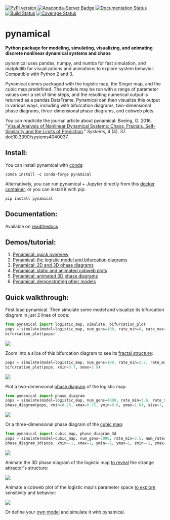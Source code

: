[![PyPI version](https://badge.fury.io/py/pynamical.svg)](https://badge.fury.io/py/pynamical)
[![Anaconda-Server Badge](https://anaconda.org/conda-forge/pynamical/badges/downloads.svg)](https://anaconda.org/conda-forge/pynamical)
[![Documentation Status](https://readthedocs.org/projects/pynamical/badge/?version=latest)](https://pynamical.readthedocs.io/)
[![Build Status](https://travis-ci.org/gboeing/pynamical.svg?branch=master)](https://travis-ci.org/gboeing/pynamical)
[![Coverage Status](https://coveralls.io/repos/github/gboeing/pynamical/badge.svg?branch=master)](https://coveralls.io/github/gboeing/pynamical?branch=master)

# pynamical

**Python package for modeling, simulating, visualizing, and animating discrete nonlinear dynamical systems and chaos**

pynamical uses pandas, numpy, and numba for fast simulation, and matplotlib for visualizations and animations to explore system behavior. Compatible with Python 2 and 3.

Pynamical comes packaged with the logistic map, the Singer map, and the cubic map predefined. The models may be run with a range of parameter values over a set of time steps, and the resulting numerical output is returned as a pandas DataFrame. Pynamical can then visualize this output in various ways, including with bifurcation diagrams, two-dimensional phase diagrams, three-dimensional phase diagrams, and cobweb plots.

You can read/cite the journal article about pynamical: Boeing, G. 2016. "[Visual Analysis of Nonlinear Dynamical Systems: Chaos, Fractals, Self-Similarity and the Limits of Prediction](https://geoffboeing.com/publications/nonlinear-chaos-fractals-prediction/)." *Systems*, 4 (4), 37. doi:10.3390/systems4040037.

## Install:

You can install pynamical with [conda](https://anaconda.org/conda-forge/pynamical):

```
conda install -c conda-forge pynamical
```

Alternatively, you can run pynamical + Jupyter directly from this
[docker container](https://hub.docker.com/r/gboeing/pynamical), 
or you can install it with pip:

```
pip install pynamical
```

## Documentation:

Available on [readthedocs](https://pynamical.readthedocs.io/).

## Demos/tutorial:
  1. [Pynamical: quick overview](examples/pynamical-quick-overview.ipynb)
  1. [Pynamical: the logistic model and bifurcation diagrams](examples/pynamical-demo-logistic-model.ipynb)
  1. [Pynamical: 2D and 3D phase diagrams](examples/pynamical-demo-phase-diagrams.ipynb)
  1. [Pynamical: static and animated cobweb plots](examples/pynamical-demo-cobweb-plots.ipynb)
  1. [Pynamical: animated 3D phase diagrams](examples/pynamical-demo-3d-animation.ipynb)
  1. [Pynamical: demonstrating other models](examples/pynamical-demo-other-models.ipynb)

## Quick walkthrough:

First load pynamical. Then simulate some model and visualize its bifurcation diagram in just 2 lines of code:

```python
from pynamical import logistic_map, simulate, bifurcation_plot
pops = simulate(model=logistic_map, num_gens=100, rate_min=0, rate_max=4, num_rates=1000, num_discard=100)
bifurcation_plot(pops)
```

![](examples/images/readme/logistic-map-bifurcation-1.png)

Zoom into a slice of this bifurcation diagram to see its [fractal structure](examples/pynamical-demo-logistic-model.ipynb):

```python
pops = simulate(model=logistic_map, num_gens=100, rate_min=3.7, rate_max=3.9, num_rates=1000, num_discard=100)
bifurcation_plot(pops, xmin=3.7, xmax=3.9)
```
![](examples/images/readme/logistic-map-bifurcation-3.png)

Plot a two-dimensional [phase diagram](examples/pynamical-demo-phase-diagrams.ipynb) of the logistic map:

```python
from pynamical import phase_diagram
pops = simulate(model=logistic_map, num_gens=4000, rate_min=3.6, rate_max=4.0, num_rates=50, num_discard=100)
phase_diagram(pops, xmin=0.25, xmax=0.75, ymin=0.8, ymax=1.01, size=7, color='viridis')
```

![](examples/images/readme/logisitic-map-2d-phase.png)

Or a three-dimensional phase diagram of the [cubic map](examples/pynamical-demo-other-models.ipynb):

```python
from pynamical import cubic_map, phase_diagram_3d
pops = simulate(model=cubic_map, num_gens=3000, rate_min=3.5, num_rates=30, num_discard=100)
phase_diagram_3d(pops, xmin=-1, xmax=1, ymin=-1, ymax=1, zmin=-1, zmax=1, alpha=0.2, color='viridis', azim=330)
```

![](examples/images/readme/cubic-map-3d-phase.png)

Animate the 3D phase diagram of the logistic map [to reveal](examples/pynamical-demo-3d-animation.ipynb) the strange attractor's structure:

![](examples/images/phase-animate/05-logistic-3d-phase-diagram-chaotic-regime.gif)

Animate a cobweb plot of the logistic map's parameter space [to explore](examples/pynamical-demo-cobweb-plots.ipynb) sensitivity and behavior:

![](examples/images/animated-logistic-cobweb.gif)

Or define your [own model](https://github.com/gboeing/pynamical/blob/master/examples/pynamical-demo-other-models.ipynb) and simulate it with pynamical.
